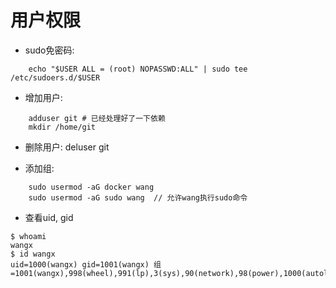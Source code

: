 # 用户权限
* sudo免密码:
```
    echo "$USER ALL = (root) NOPASSWD:ALL" | sudo tee /etc/sudoers.d/$USER
```

* 增加用户:   
```
    adduser git # 已经处理好了一下依赖
    mkdir /home/git
```
* 删除用户:   deluser git

* 添加组:
```
    sudo usermod -aG docker wang
    sudo usermod -aG sudo wang  // 允许wang执行sudo命令
```

* 查看uid, gid
```
$ whoami
wangx
$ id wangx
uid=1000(wangx) gid=1001(wangx) 组=1001(wangx),998(wheel),991(lp),3(sys),90(network),98(power),1000(autologin),965(docker)
```
